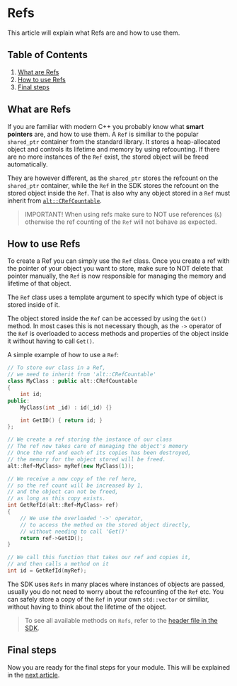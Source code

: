 # Refs

This article will explain what Refs are and how to use them.

## Table of Contents

1. [What are Refs](#what-are-refs)
2. [How to use Refs](#how-to-use-refs)
3. [Final steps](#final-steps)

## What are Refs

If you are familiar with modern C++ you probably know what **smart pointers** are, and how to use them.
A `Ref` is similiar to the popular `shared_ptr` container from the standard library. 
It stores a heap-allocated object and controls its lifetime and memory by using refcounting. 
If there are no more instances of the `Ref` exist, the stored object will be freed automatically. 

They are however different, as the `shared_ptr` stores the refcount on the `shared_ptr` container, while the
`Ref` in the SDK stores the refcount on the stored object inside the `Ref`. That is also why any object stored in a `Ref` must
inherit from [`alt::CRefCountable`](https://github.com/altmp/cpp-sdk/blob/master/CRefCountable.h).

> IMPORTANT! When using refs make sure to NOT use references (`&`) otherwise the ref counting of the `Ref` will not behave as expected.

## How to use Refs

To create a Ref you can simply use the `Ref` class. Once you create a ref with the pointer of your object you want to store,
make sure to NOT delete that pointer manually, the `Ref` is now responsible for managing the memory and lifetime of that object.

The `Ref` class uses a template argument to specify which type of object is stored inside of it.

The object stored inside the `Ref` can be accessed by using the `Get()` method. In most cases this is not necessary though,
as the `->` operator of the `Ref` is overloaded to access methods and properties of the object inside it without having to call `Get()`.

A simple example of how to use a `Ref`:
```c++
// To store our class in a Ref,
// we need to inherit from 'alt::CRefCountable'
class MyClass : public alt::CRefCountable
{
    int id;
public:
    MyClass(int _id) : id(_id) {}

    int GetID() { return id; }
};

// We create a ref storing the instance of our class
// The ref now takes care of managing the object's memory
// Once the ref and each of its copies has been destroyed,
// the memory for the object stored will be freed.
alt::Ref<MyClass> myRef(new MyClass(1));
```
```c++
// We receive a new copy of the ref here,
// so the ref count will be increased by 1,
// and the object can not be freed,
// as long as this copy exists.
int GetRefId(alt::Ref<MyClass> ref)
{
    // We use the overloaded '->' operator, 
    // to access the method on the stored object directly,
    // without needing to call 'Get()'
    return ref->GetID();
}

// We call this function that takes our ref and copies it,
// and then calls a method on it
int id = GetRefId(myRef);
```

The SDK uses `Refs` in many places where instances of objects are passed, usually you do not need to worry about the refcounting of the `Ref` etc.
You can safely store a copy of the `Ref` in your own `std::vector` or similiar, without having to think about the lifetime of the object.

> To see all available methods on `Refs`, refer to the [header file in the SDK](https://github.com/altmp/cpp-sdk/blob/master/Ref.h).

## Final steps

Now you are ready for the final steps for your module.
This will be explained in the [next article](final-steps.md).
